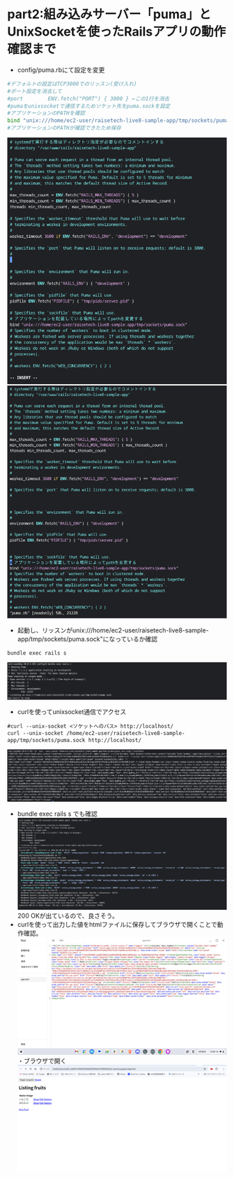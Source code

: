 # part2:組み込みサーバー「puma」とUnixSocketを使ったRailsアプリの動作確認まで
- config/puma.rbにて設定を変更
```sh
#デフォルトの設定はTCP3000でのリッスン(受け入れ)
#ポート設定を消去して
#port        ENV.fetch("PORT") { 3000 } ←この1行を消去
#pumaをunixsocketで通信するためソケット先をpuma.sockを設定
#アプリケーションのPATHを確認
bind "unix:///home/ec2-user/raisetech-live8-sample-app/tmp/sockets/puma.sock"
#アプリケーションのPATHが確認できたため保存
```
![](../images/config-puma.rb-1.png)
![](../images/puma.rb-settei2.png)

- 起動し、リッスンがunix:///home/ec2-user/raisetech-live8-sample-app/tmp/sockets/puma.sock"になっているか確認
```
bundle exec rails s
```
![](../images/bundle-exuc-rails-s-1.png)
- curlを使ってunixsocket通信でアクセス
```
#curl --unix-socket <ソケットへのパス> http://localhost/
curl --unix-socket /home/ec2-user/raisetech-live8-sample-app/tmp/sockets/puma.sock http://localhost/
```
![](../images/curl-check-1.png)
- bundle exec rails s でも確認
![](../images/unixsocket-1.png)
200 OKが出ているので、良さそう。
- curlを使って出力した値をhtmlファイルに保存してブラウザで開くことで動作確認。
![](../images/html-sakusei.png)
・ブラウザで開く
![](../images/application-hyouzi.png)